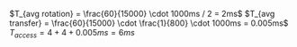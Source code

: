 $T_{avg rotation} = \frac{60}{15000} \cdot 1000ms / 2 = 2ms$
$T_{avg transfer} = \frac{60}{15000} \cdot \frac{1}{800} \cdot 1000ms = 0.005ms$
$T_{access} = 4 + 4 + 0.005ms = 6ms$
